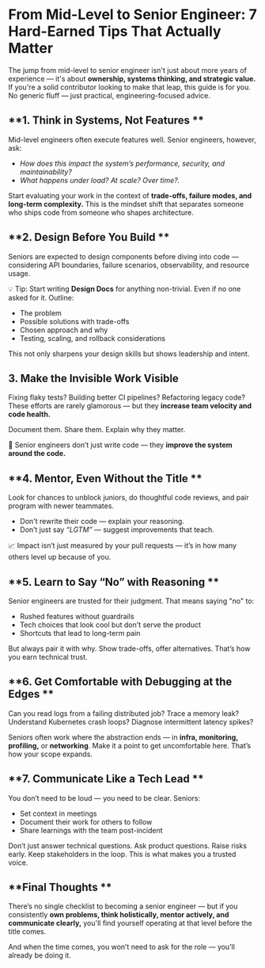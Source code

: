 # **From Mid-Level to Senior Engineer: 7 Hard-Earned Tips That Actually Matter**

The jump from mid-level to senior engineer isn't just about more years of experience — it's about **ownership, systems thinking, and strategic value.** If you're a solid contributor looking to make that leap, this guide is for you. No generic fluff — just practical, engineering-focused advice.   


## **1. Think in Systems, Not Features **  

Mid-level engineers often execute features well. Senior engineers, however, ask: 

* _How does this impact the system’s performance, security, and maintainability?_ 
* _What happens under load? At scale? Over time?._ 

Start evaluating your work in the context of **trade-offs, failure modes, and long-term complexity.** This is the mindset shift that separates someone who ships code from someone who shapes architecture.  

## **2. Design Before You Build **

Seniors are expected to design components before diving into code — considering API boundaries, failure scenarios, observability, and resource usage. 

💡 Tip: Start writing **Design Docs** for anything non-trivial. Even if no one asked for it. Outline: 

* The problem 
* Possible solutions with trade-offs
* Chosen approach and why
* Testing, scaling, and rollback considerations

This not only sharpens your design skills but shows leadership and intent. 
 

## **3. Make the Invisible Work Visible** 

Fixing flaky tests? Building better CI pipelines? Refactoring legacy code? These efforts are rarely glamorous — but they **increase team velocity and code health.**

Document them. Share them. Explain why they matter. 

📌 Senior engineers don’t just write code — they **improve the system around the code.** 

## **4. Mentor, Even Without the Title **

Look for chances to unblock juniors, do thoughtful code reviews, and pair program with newer teammates. 

* Don't rewrite their code — explain your reasoning.
* Don’t just say _“LGTM”_ — suggest improvements that teach. 

📈 Impact isn’t just measured by your pull requests — it’s in how many others level up because of you. 

## **5. Learn to Say “No” with Reasoning ** 

Senior engineers are trusted for their judgment. That means saying "no" to: 

* Rushed features without guardrails
* Tech choices that look cool but don't serve the product  
* Shortcuts that lead to long-term pain  

But always pair it with why. Show trade-offs, offer alternatives. That’s how you earn technical trust. 

## **6. Get Comfortable with Debugging at the Edges **

Can you read logs from a failing distributed job? Trace a memory leak? Understand Kubernetes crash loops? Diagnose intermittent latency spikes? 

Seniors often work where the abstraction ends — in **infra, monitoring, profiling,** or **networking**. Make it a point to get uncomfortable here. That’s how your scope expands. 


## **7. Communicate Like a Tech Lead **

You don’t need to be loud — you need to be clear. Seniors: 

* Set context in meetings 
* Document their work for others to follow 
* Share learnings with the team post-incident 

Don’t just answer technical questions. Ask product questions. Raise risks early. Keep stakeholders in the loop. This is what makes you a trusted voice. 


## **Final Thoughts **

There’s no single checklist to becoming a senior engineer — but if you consistently **own problems, think holistically, mentor actively, and communicate clearly,** you'll find yourself operating at that level before the title comes. 

And when the time comes, you won’t need to ask for the role — you’ll already be doing it. 





